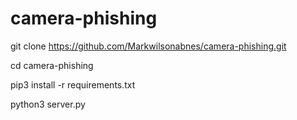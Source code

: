 # camera-phishing

git clone https://github.com/Markwilsonabnes/camera-phishing.git

cd camera-phishing

pip3 install -r requirements.txt

python3 server.py
